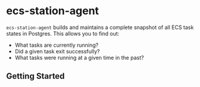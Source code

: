 # ecs-station-agent

`ecs-station-agent` builds and maintains a complete snapshot of all ECS task
states in Postgres. This allows you to find out:

* What tasks are currently running?
* Did a given task exit successfully?
* What tasks were running at a given time in the past?

## Getting Started

